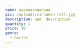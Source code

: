 ```yaml
---
name: aaaaaaaaaaaaaa
pic: /uploads/cinnamon-roll.jpg
description: aaa  description
quantity: 1
price: 10
genre:
  - horror
---
```


